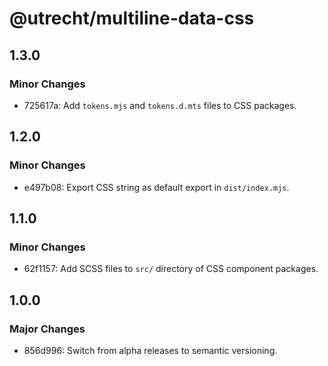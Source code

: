 # @utrecht/multiline-data-css

## 1.3.0

### Minor Changes

- 725617a: Add `tokens.mjs` and `tokens.d.mts` files to CSS packages.

## 1.2.0

### Minor Changes

- e497b08: Export CSS string as default export in `dist/index.mjs`.

## 1.1.0

### Minor Changes

- 62f1157: Add SCSS files to `src/` directory of CSS component packages.

## 1.0.0

### Major Changes

- 856d996: Switch from alpha releases to semantic versioning.
